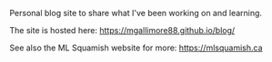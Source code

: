 Personal blog site to share what I've been working on and learning. 

The site is hosted here:
https://mgallimore88.github.io/blog/

See also the ML Squamish website for more:
https://mlsquamish.ca
